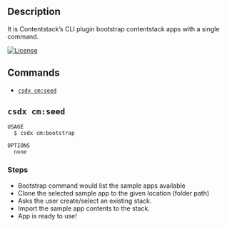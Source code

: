 ## Description

It is Contentstack’s CLI plugin bootstrap contentstack apps with a single command.

[![License](https://img.shields.io/npm/l/@contentstack/cli)](https://github.com/contentstack/cli/blob/main/LICENSE)


<!-- usagestop -->
## Commands
<!-- commands -->
* [`csdx cm:seed`](#csdx-cmseed)

## `csdx cm:seed`


```
USAGE
  $ csdx cm:bootstrap

OPTIONS
  none

```

### Steps
* Bootstrap command would list the sample apps available
* Clone the selected sample app to the given location (folder path)
* Asks the user create/select an existing stack.
* Import the sample app contents to the stack.
* App is ready to use!

